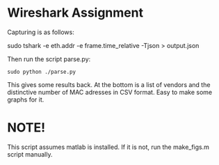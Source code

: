 # Wireshark Assignment

Capturing is as follows:
	
  sudo tshark -e eth.addr -e frame.time_relative -Tjson > output.json

Then run the script parse.py:

	sudo python ./parse.py

This gives some results back. At the bottom is a list of vendors and the distinctive number of MAC adresses in CSV format. Easy to make some graphs for it.

# NOTE!
This script assumes matlab is installed. If it is not, run the make_figs.m script manually.
